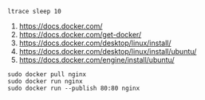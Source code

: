 ```
ltrace sleep 10
```
1. https://docs.docker.com/
2. https://docs.docker.com/get-docker/
3. https://docs.docker.com/desktop/linux/install/
4. https://docs.docker.com/desktop/linux/install/ubuntu/
5. https://docs.docker.com/engine/install/ubuntu/
```
sudo docker pull nginx
sudo docker run nginx
sudo docker run --publish 80:80 nginx
```

